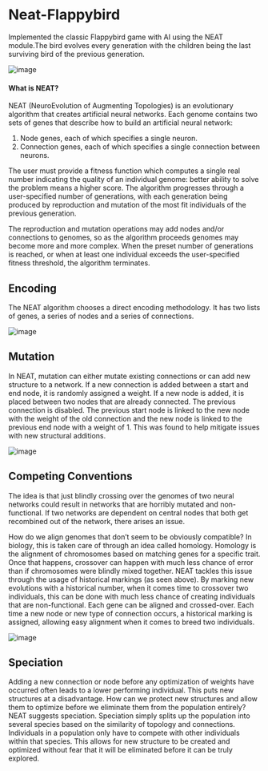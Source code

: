 # Neat-Flappybird

Implemented the classic Flappybird game with AI using the NEAT module.The bird evolves every generation with the children being the last surviving bird of the previous generation. 



![image](https://user-images.githubusercontent.com/67580678/145761327-7193107e-7955-400d-9c1f-7840454ac14e.png)



#### What is NEAT?

NEAT (NeuroEvolution of Augmenting Topologies) is an evolutionary algorithm that creates artificial neural networks.
Each genome contains two sets of genes that describe how to build an artificial neural network:

  1. Node genes, each of which specifies a single neuron.
  2. Connection genes, each of which specifies a single connection between neurons.


The user must provide a fitness function which computes a single real number indicating the quality of an individual genome: better ability to solve the problem means a higher score. The algorithm progresses through a user-specified number of generations, with each generation being produced by reproduction and mutation of the most fit individuals of the previous generation.

The reproduction and mutation operations may add nodes and/or connections to genomes, so as the algorithm proceeds genomes may become more and more complex. When the preset number of generations is reached, or when at least one individual  exceeds the user-specified fitness threshold, the algorithm terminates.

## Encoding

The NEAT algorithm chooses a direct encoding methodology. It has two lists of genes, a series of nodes and a series of connections.


![image](https://user-images.githubusercontent.com/67580678/145758700-fadbaad8-c065-47e9-9635-7d8399476d73.png)

## Mutation
In NEAT, mutation can either mutate existing connections or can add new structure to a network. If a new connection is added between a start and end node, it is randomly assigned a weight.
If a new node is added, it is placed between two nodes that are already connected. The previous connection is disabled. The previous start node is linked to the new node with the weight of the old connection and the new node is linked to the previous end node with a weight of 1. This was found to help mitigate issues with new structural additions.


![image](https://user-images.githubusercontent.com/67580678/145758766-3a4fdac0-b6bc-42c7-bbe5-e3d98905b6b5.png)

## Competing Conventions

The idea is that just blindly crossing over the genomes of two neural networks could result in networks that are horribly mutated and non-functional. If two networks are dependent on central nodes that both get recombined out of the network, there arises an issue.

How do we align genomes that don’t seem to be obviously compatible? In biology, this is taken care of through an idea called homology. Homology is the alignment of chromosomes based on matching genes for a specific trait. Once that happens, crossover can happen with much less chance of error than if chromosomes were blindly mixed together.
NEAT tackles this issue through the usage of historical markings (as seen above). By marking new evolutions with a historical number, when it comes time to crossover two individuals, this can be done with much less chance of creating individuals that are non-functional. Each gene can be aligned and crossed-over. Each time a new node or new type of connection occurs, a historical marking is assigned, allowing easy alignment when it comes to breed two individuals.


![image](https://user-images.githubusercontent.com/67580678/145757281-c4335fe9-ec32-40eb-bb07-861cd0fe0a0a.png)


## Speciation

Adding a new connection or node before any optimization of weights have occurred often leads to a lower performing individual. This puts new structures at a disadvantage. How can we protect new structures and allow them to optimize before we eliminate them from the population entirely? NEAT suggests speciation.
Speciation simply splits up the population into several species based on the similarity of topology and connections. Individuals in a population only have to compete with other individuals within that species. This allows for new structure to be created and optimized without fear that it will be eliminated before it can be truly explored.




